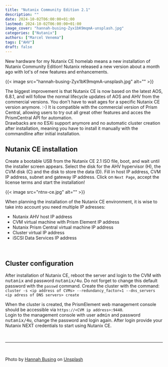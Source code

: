 ```yaml
---
title: "Nutanix Community Edition 2.1"
description: ""
date: 2024-10-02T06:00:00+01:00
lastmod: 2024-10-02T06:00:00+01:00
image_cover: "hannah-busing-Zyx1bK9mqmA-unsplash.jpg"
categories: ["Nutanix"]
authors: ["Marcel Venema"] 
tags: ["AHV"]
draft: false
---
```


New hardware for my Nutanix CE homelab means a new installation of Nutanix Community Edition! Nutanix released a new version about a month ago with lot's of new features and enhancements. 
<!--more-->

{{< image src="hannah-busing-Zyx1bK9mqmA-unsplash.jpg" alt="" >}}

The biggest improvement is that Nutanix CE is now based on the latest AOS, 6.8.1, and will follow the normal lifecycle updates of AOS and AHV from the commercial versions. You don't have to wait ages for a specific Nutanix CE version anymore. :-)
It is compatible with the commercial version of Prism Central, allowing users to try out all great other features and acces the PrismCentral API for automation.<br/>
Drawbacks are no ESXi support anymore and no automatic cluster creation after installation, meaning you have to install it manually with the commandline after initial installation.
<br/>

## Nutanix CE installation
Create a bootable USB from the Nutanix CE 2.1 ISO file, boot, and wait until the installer screen appears. Select the disk for the AHV hypervisor (H), the CVM disk (C) and the disk to store the data (D).
Fill in host IP address, CVM IP address, subnet and gateway IP address. Click on `Next Page`, accept the license terms and start the installation!


{{< image src="ntnx-ce.jpg" alt="" >}} 
<br/>

When planning the installation of the Nutanix CE environment, it is wise to take into account you need multiple IP adresses:

- Nutanix AHV host IP address
- CVM virtual machine with Prism Element IP address
- Nutanix Prism Central virtual machine IP address
- Cluster virtual IP address
- iSCSI Data Services IP address

<br/>


## Cluster configuration

After installation of Nutanix CE, reboot the server and login to the CVM with <kbd>nutanix</kbd> and password <kbd>nutanix/4u</kbd>. Do not forget to change this default password with the `passwd` command. Create the cluster with the command: `cluster -s <ip address of CVMs> --redundancy_factor=1 --dns_servers <ip adress of DNS servers> create`

When the cluster is created, the PrismElement web management console should be accessible via `https://<CVM ip address>:9440`.<br/>
Login to the management console with user <kbd>admin</kbd> and password <kbd>nutanix/4u</kbd>, change the password and login again. After login provide your Nutanix NEXT credentials to start using Nutanix CE.  





&nbsp;  

---
&nbsp;

Photo by <a href="https://unsplash.com/@hannahbusing?utm_content=creditCopyText&utm_medium=referral&utm_source=unsplash">Hannah Busing</a> on <a href="https://unsplash.com/photos/person-in-red-sweater-holding-babys-hand-Zyx1bK9mqmA?utm_content=creditCopyText&utm_medium=referral&utm_source=unsplash">Unsplash</a>
  